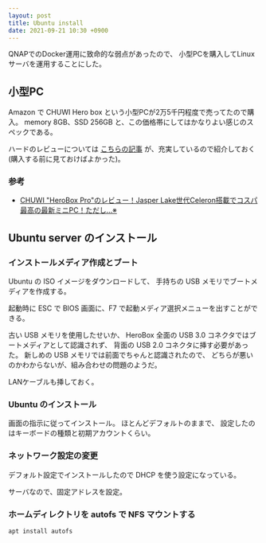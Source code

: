 ```yaml
---
layout: post
title: Ubuntu install
date: 2021-09-21 10:30 +0900
---
```

QNAPでのDocker運用に致命的な弱点があったので、
小型PCを購入してLinuxサーバを運用することにした。

## 小型PC

Amazon で CHUWI Hero box という小型PCが2万5千円程度で売ってたので購入。
memory 8GB、SSD 256GB と、この価格帯にしてはかなりよい感じのスペックである。

ハードのレビューについては
[こちらの記事](https://www.thun-techblog.com/index.php/blog/chuwi-herobox-pro-review-celeron-n4500/)
が、充実しているので紹介しておく (購入する前に見ておけばよかった)。

### 参考

+ [CHUWI "HeroBox Pro"のレビュー！Jasper Lake世代Celeron搭載でコスパ最高の最新ミニPC！ただし…※](https://www.thun-techblog.com/index.php/blog/chuwi-herobox-pro-review-celeron-n4500/)


## Ubuntu server のインストール

### インストールメディア作成とブート

Ubuntu の ISO イメージをダウンロードして、
手持ちの USB メモリでブートメディアを作成する。

起動時に ESC で BIOS 画面に、F7 で起動メディア選択メニューを出すことができる。

古い USB メモリを使用したせいか、
HeroBox 全面の USB 3.0 コネクタではブートメディアとして認識されず、
背面の USB 2.0 コネクタに挿す必要があった。
新しめの USB メモリでは前面でちゃんと認識されたので、
どちらが悪いのかわからないが、組み合わせの問題のようだ。

LANケーブルも挿しておく。

### Ubuntu のインストール

画面の指示に従ってインストール。
ほとんどデフォルトのままで、
設定したのはキーボードの種類と初期アカウントくらい。

### ネットワーク設定の変更

デフォルト設定でインストールしたので
DHCP を使う設定になっている。

サーバなので、固定アドレスを設定。

### ホームディレクトリを autofs で NFS マウントする

```
apt install autofs
```

